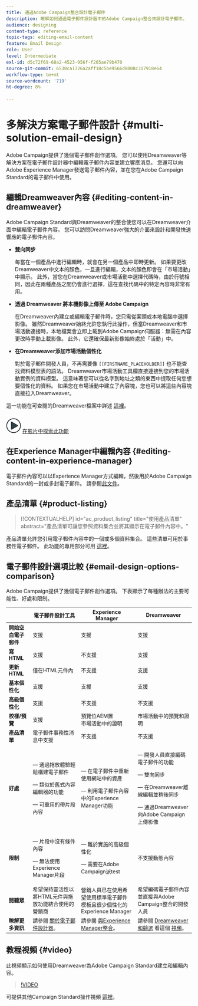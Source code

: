 ```yaml
---
title: 通過Adobe Campaign整合設計電子郵件
description: 瞭解如何通過電子郵件設計器中的Adobe Campaign整合來設計電子郵件。
audience: designing
content-type: reference
topic-tags: editing-email-content
feature: Email Design
role: User
level: Intermediate
exl-id: d5c72f69-68a2-4523-956f-f265ae79b470
source-git-commit: 6530ca1726a2aff18c5be9566d8008c317918e64
workflow-type: tm+mt
source-wordcount: '719'
ht-degree: 8%

---
```


# 多解決方案電子郵件設計 {#multi-solution-email-design}

Adobe Campaign提供了幾個電子郵件創作選項。 您可以使用Dreamweaver等解決方案在電子郵件設計器中編輯電子郵件內容並建立響應消息。 您還可以向Adobe Experience Manager發送電子郵件內容，並在您在Adobe Campaign Standard的電子郵件中使用。

## 編輯Dreamweaver內容 {#editing-content-in-dreamweaver}

Adobe Campaign Standard與Dreamweaver的整合使您可以在Dreamweaver介面中編輯電子郵件內容。 您可以訪問Dreamweaver強大的介面來設計和開發快速響應的電子郵件內容。

* **雙向同步**

   每當在一個產品中進行編輯時，就會在另一個產品中即時更新。 如果要更改Dreamweaver中文本的顏色，一旦進行編輯，文本的顏色即會在「市場活動」中顯示。 此外，當您在Dreamweaver或市場活動中選擇代碼時，由於行號相同，因此在兩種產品之間仍會進行選擇，這在查找代碼中的特定內容時非常有用。

* **透過 Dreamweaver 將本機影像上傳至 Adobe Campaign**

   在Dreamweaver內建立或編輯電子郵件時，您只需從案頭或本地電腦中選擇影像。 雖然Dreamweaver始終允許您執行此操作，但當Dreamweaver和市場活動連接時，本地檔案會立即上載到Adobe Campaign伺服器：無需在內容更改時手動上載影像。 此外，它還確保最新影像始終處於「活動」中。

* **在Dreamweaver添加市場活動個性化**

   對於電子郵件開發人員，不再需要像 `[[FIRSTNAME_PLACEHOLDER]]` 也不能查找資料模型表的語法。 Dreamweaver市場活動工具欄直接連接到您的市場活動實例的資料模型。 這意味著您可以從名字到地址之類的東西中提取任何您想要個性化的資料。 如果您在市場活動中建立了內容塊，您也可以將這些內容塊直接拉入Dreamweaver。

這一功能在可查閱的Dreamweaver檔案中詳述 [這裡](https://helpx.adobe.com/tw/dreamweaver/using/working-with-dreamweaver-and-campaign.html)。

![](assets/do-not-localize/how-to-video.png) [在影片中探索此功能](#video)

## 在Experience Manager中編輯內容 {#editing-content-in-experience-manager}

電子郵件內容可以以Experience Manager方式編輯，然後用於Adobe Campaign Standard的一封或多封電子郵件。 請參閱[此文件](../../integrating/using/integrating-with-experience-manager.md)。

## 產品清單 {#product-listing}

>[!CONTEXTUALHELP]
>id="ac_product_listing"
>title="使用產品清單"
>abstract="產品清單可讓您參照資料集合並將其顯示在電子郵件內容中。"

產品清單允許您引用電子郵件內容中的一個或多個資料集合。 這些清單可用於事務性電子郵件。 此功能的專用部分可用 [這裡](../../designing/using/using-product-listings.md)。

## 電子郵件設計選項比較 {#email-design-options-comparison}

Adobe Campaign提供了幾個電子郵件創作選項。 下表顯示了每種辦法的主要可能性、好處和限制。

<table> 
 <thead> 
  <tr> 
   <th> </th> 
   <th> 電子郵件設計工具<br /> </th> 
   <th> Experience Manager<br /> </th> 
   <th> Dreamweaver<br /> </th> 
  </tr> 
 </thead> 
 <tbody> 
  <tr> 
   <td> <strong>開始空白電子郵件</strong><br /> </td> 
   <td> 支援<br /> </td> 
   <td> 支援<br /> </td> 
   <td> 支援<br /> </td> 
  </tr> 
  <tr> 
   <td> <strong>寫HTML</strong><br /> </td> 
   <td> 支援<br /> </td> 
   <td> 不支援<br /> </td> 
   <td> 支援<br /> </td> 
  </tr> 
  <tr> 
   <td> <strong>更新HTML</strong><br /> </td> 
   <td> 僅在HTML元件內<br /> </td> 
   <td> 不支援<br /> </td> 
   <td> 支援<br /> </td> 
  </tr> 
  <tr> 
   <td> <strong>基本個性化</strong><br /> </td> 
   <td> 支援<br /> </td> 
   <td> 支援<br /> </td> 
   <td> 支援<br /> </td> 
  </tr> 
  <tr> 
   <td> <strong>高級個性化</strong><br /> </td> 
   <td> 支援<br /> </td> 
   <td> 不支援<br /> </td> 
   <td> 不支援<br /> </td> 
  </tr> 
  <tr> 
   <td> <strong>校樣/預覽</strong><br /> </td> 
   <td> 支援<br /> </td> 
   <td> 預覽位AEM置<br /> 市場活動中的證明<br /> </td> 
   <td> 市場活動中的預覽和證明<br /> </td> 
  </tr> 
  <tr> 
   <td> <strong>產品清單</strong><br /> </td> 
   <td> 電子郵件事務性消息中支援<br /> </td> 
   <td> 不支援<br /> </td> 
   <td> 不支援<br /> </td> 
  </tr> 
  <tr> 
   <td> <strong>好處</strong><br /> </td> 
   <td> 
     <p> — 通過拖放體驗輕鬆構建電子郵件</p>
     <p> — 類似於舊式內容編輯器的功能</p>
     <p> — 可重用的帶片段內容</p>
  </td> 
   <td> 
     <p> — 在電子郵件中重新使用網站中的資產</p>
     <p> — 利用電子郵件內容中的Experience Manager功能</p>
    </td> 
   <td> 
    <p> — 開發人員直接編碼電子郵件的功能</p>
    <p> — 雙向同步</p>
    <p> — 在Dreamweaver離線編輯並稍後同步</p>
    <p> — 通過Dreamweaver向Adobe Campaign上傳影像</p>
  </td> 
  </tr> 
  <tr> 
   <td> <strong>限制</strong><br /> </td> 
   <td> 
     <p> — 片段中沒有條件內容</p>
     <p> — 無法使用Experience Manager片段</p>
  </td> 
   <td> 
     <p> — 難於實施的高級個性化</p>
     <p> — 需要在Adobe Campaign派test</p>
  </td> 
   <td> 不支援動態內容<br /> </td> 
  </tr> 
  <tr> 
   <td> <strong>閱聽眾</strong><br /> </td> 
   <td> 希望保持靈活性以將HTML元件與拖放功能結合使用的營銷商<br /> </td> 
   <td> 營銷人員已在使用希望使用標準電子郵件模板且很少個性化的Experience Manager<br /> </td> 
   <td> 希望編碼電子郵件內容並直接與Adobe Campaign整合的開發人員<br /> </td> 
  </tr> 
  <tr> 
   <td> <strong>瞭解更多資訊</strong><br /> </td> 
   <td> 請參閱 <a href="../../designing/using/designing-content-in-adobe-campaign.md">關於電子郵件設計器</a>。<br /> </td> 
   <td> 請參閱 <a href="../../integrating/using/integrating-with-experience-manager.md">與Experience Manager整合</a>。<br /> </td> 
   <td> 請參閱 <a href="https://helpx.adobe.com/tw/dreamweaver/using/working-with-dreamweaver-and-campaign.html">Dreamweaver和競選</a> 看這個 <a href="#video">視頻</a>。<br /> </td> 
  </tr> 
 </tbody> 
</table>

## 教程視頻 {#video}

此視頻顯示如何使用Dreamweaver為Adobe Campaign Standard建立和編輯內容。

>[!VIDEO](https://video.tv.adobe.com/v/23121?quality=12&captions=eng)

可提供其他Campaign Standard操作視頻 [這裡](https://experienceleague.adobe.com/docs/campaign-standard-learn/tutorials/overview.html?lang=zh-Hant)。

